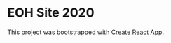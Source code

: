 # EOH Site 2020
This project was bootstrapped with [Create React App](https://github.com/facebook/create-react-app).
